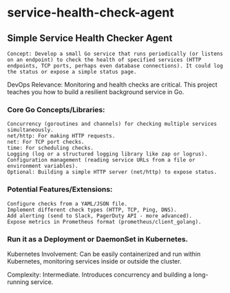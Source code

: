 # service-health-check-agent


## Simple Service Health Checker Agent
```
Concept: Develop a small Go service that runs periodically (or listens on an endpoint) to check the health of specified services (HTTP endpoints, TCP ports, perhaps even database connections). It could log the status or expose a simple status page.
```
DevOps Relevance: Monitoring and health checks are critical. This project teaches you how to build a resilient background service in Go.
### Core Go Concepts/Libraries:
    Concurrency (goroutines and channels) for checking multiple services simultaneously.
    net/http: For making HTTP requests.
    net: For TCP port checks.
    time: For scheduling checks.
    Logging (log or a structured logging library like zap or logrus).
    Configuration management (reading service URLs from a file or environment variables).
    Optional: Building a simple HTTP server (net/http) to expose status.
### Potential Features/Extensions:
    Configure checks from a YAML/JSON file.
    Implement different check types (HTTP, TCP, Ping, DNS).
    Add alerting (send to Slack, PagerDuty API - more advanced).
    Expose metrics in Prometheus format (prometheus/client_golang).
### Run it as a Deployment or DaemonSet in Kubernetes.
Kubernetes Involvement: Can be easily containerized and run within Kubernetes, monitoring services inside or outside the cluster.

Complexity: Intermediate. Introduces concurrency and building a long-running service.
